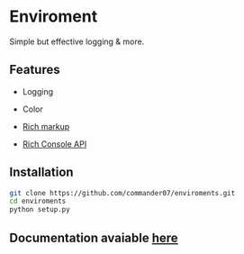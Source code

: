 # Enviroment

Simple but effective logging & more.

## Features

* Logging
* Color
  
* [Rich markup](https://rich.readthedocs.io/en/latest/markup.html)
  
* [Rich Console API](https://rich.readthedocs.io/en/latest/console.html)

## Installation

```bash
git clone https://github.com/commander07/enviroments.git
cd enviroments
python setup.py
```

## Documentation avaiable [here](commander07.github.io/docs/enivroment/index.html)
